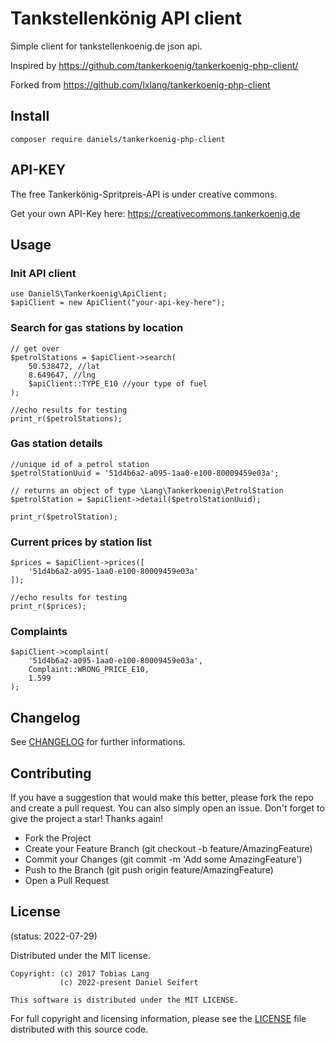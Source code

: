 # Tankstellenkönig API client

Simple client for tankstellenkoenig.de json api. 

Inspired by https://github.com/tankerkoenig/tankerkoenig-php-client/

Forked from https://github.com/lxlang/tankerkoenig-php-client

## Install

```
composer require daniels/tankerkoenig-php-client
```
## API-KEY
The free Tankerkönig-Spritpreis-API is under creative commons.

Get your own API-Key here: 
https://creativecommons.tankerkoenig.de

## Usage
### Init API client
```
use DanielS\Tankerkoenig\ApiClient;
$apiClient = new ApiClient("your-api-key-here");
```

### Search for gas stations by location
``` 
// get over
$petrolStations = $apiClient->search(
    50.538472, //lat
    8.649647, //lng
    $apiClient::TYPE_E10 //your type of fuel
);

//echo results for testing
print_r($petrolStations);
```

### Gas station details
```  
//unique id of a petrol station
$petrolStationUuid = '51d4b6a2-a095-1aa0-e100-80009459e03a';

// returns an object of type \Lang\Tankerkoenig\PetrolStation
$petrolStation = $apiClient->detail($petrolStationUuid);
 
print_r($petrolStation);
```

### Current prices by station list
```
$prices = $apiClient->prices([
    '51d4b6a2-a095-1aa0-e100-80009459e03a'
]);

//echo results for testing
print_r($prices);
```

### Complaints
```
$apiClient->complaint(
    '51d4b6a2-a095-1aa0-e100-80009459e03a',
    Complaint::WRONG_PRICE_E10,
    1.599
);
```

## Changelog

See [CHANGELOG](CHANGELOG.md) for further informations.

## Contributing

If you have a suggestion that would make this better, please fork the repo and create a pull request. You can also simply open an issue. Don't forget to give the project a star! Thanks again!

- Fork the Project
- Create your Feature Branch (git checkout -b feature/AmazingFeature)
- Commit your Changes (git commit -m 'Add some AmazingFeature')
- Push to the Branch (git push origin feature/AmazingFeature)
- Open a Pull Request

## License
(status: 2022-07-29)

Distributed under the MIT license.

```
Copyright: (c) 2017 Tobias Lang
           (c) 2022-present Daniel Seifert

This software is distributed under the MIT LICENSE.
```

For full copyright and licensing information, please see the [LICENSE](LICENSE.md) file distributed with this source code.